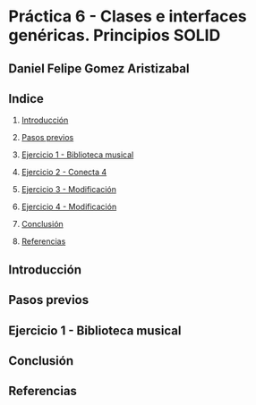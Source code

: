 # Práctica 6 - Clases e interfaces genéricas. Principios SOLID
## Daniel Felipe Gomez Aristizabal

## Indice
1. [Introducción](#id1)

2. [Pasos previos](#id2)

3. [Ejercicio 1 - Biblioteca musical](#id3)

4. [Ejercicio 2 - Conecta 4](#id4)

5. [Ejercicio 3 - Modificación](#id5)

6. [Ejercicio 4 - Modificación](#id6)

7. [Conclusión](#id15)

8. [Referencias](#id16)


<div id='id1' />

## Introducción



<div id='id2' />

## Pasos previos


<div id='id3' />

## Ejercicio 1 - Biblioteca musical


<div id='id15' />

## Conclusión


<div id='id16' />

## Referencias

